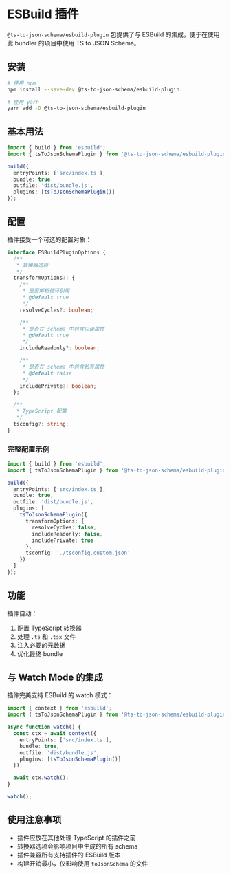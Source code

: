 # ESBuild 插件

`@ts-to-json-schema/esbuild-plugin` 包提供了与 ESBuild 的集成，便于在使用此 bundler 的项目中使用 TS to JSON Schema。

## 安装

```bash
# 使用 npm
npm install --save-dev @ts-to-json-schema/esbuild-plugin

# 使用 yarn
yarn add -D @ts-to-json-schema/esbuild-plugin
```

## 基本用法

```typescript
import { build } from 'esbuild';
import { tsToJsonSchemaPlugin } from '@ts-to-json-schema/esbuild-plugin';

build({
  entryPoints: ['src/index.ts'],
  bundle: true,
  outfile: 'dist/bundle.js',
  plugins: [tsToJsonSchemaPlugin()]
});
```

## 配置

插件接受一个可选的配置对象：

```typescript
interface ESBuildPluginOptions {
  /**
   * 转换器选项
   */
  transformOptions?: {
    /**
     * 是否解析循环引用
     * @default true
     */
    resolveCycles?: boolean;

    /**
     * 是否在 schema 中包含只读属性
     * @default true
     */
    includeReadonly?: boolean;

    /**
     * 是否在 schema 中包含私有属性
     * @default false
     */
    includePrivate?: boolean;
  };

  /**
   * TypeScript 配置
   */
  tsconfig?: string;
}
```

### 完整配置示例

```typescript
import { build } from 'esbuild';
import { tsToJsonSchemaPlugin } from '@ts-to-json-schema/esbuild-plugin';

build({
  entryPoints: ['src/index.ts'],
  bundle: true,
  outfile: 'dist/bundle.js',
  plugins: [
    tsToJsonSchemaPlugin({
      transformOptions: {
        resolveCycles: false,
        includeReadonly: false,
        includePrivate: true
      },
      tsconfig: './tsconfig.custom.json'
    })
  ]
});
```

## 功能

插件自动：

1. 配置 TypeScript 转换器
2. 处理 `.ts` 和 `.tsx` 文件
3. 注入必要的元数据
4. 优化最终 bundle

## 与 Watch Mode 的集成

插件完美支持 ESBuild 的 watch 模式：

```typescript
import { context } from 'esbuild';
import { tsToJsonSchemaPlugin } from '@ts-to-json-schema/esbuild-plugin';

async function watch() {
  const ctx = await context({
    entryPoints: ['src/index.ts'],
    bundle: true,
    outfile: 'dist/bundle.js',
    plugins: [tsToJsonSchemaPlugin()]
  });

  await ctx.watch();
}

watch();
```

## 使用注意事项

- 插件应放在其他处理 TypeScript 的插件之前
- 转换器选项会影响项目中生成的所有 schema
- 插件兼容所有支持插件的 ESBuild 版本
- 构建开销最小，仅影响使用 `toJsonSchema` 的文件